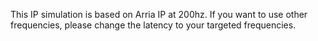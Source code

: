 This IP simulation is based on Arria IP at 200hz. If you want to use other frequencies, please change the latency to your targeted frequencies.
